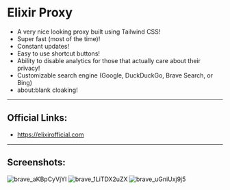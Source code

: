 # Elixir Proxy

- A very nice looking proxy built using Tailwind CSS!
- Super fast (most of the time)!
- Constant updates!
- Easy to use shortcut buttons!
- Ability to disable analytics for those that actually care about their privacy!
- Customizable search engine (Google, DuckDuckGo, Brave Search, or Bing)
- about:blank cloaking!

---

## Official Links:
- https://elixirofficial.com

---

## Screenshots:
![brave_aKBpCyVjYI](https://user-images.githubusercontent.com/72959444/203647512-a582b7ba-bee0-4134-96c1-fe4c11e76395.png)
![brave_1LiTDX2uZX](https://user-images.githubusercontent.com/72959444/203647517-28d94f3b-3adc-44ea-a5ec-4141505d5f90.png)
![brave_uGniUxj9j5](https://user-images.githubusercontent.com/72959444/203647519-d4d0e6ad-ad16-4a27-b4f8-43754f1ca8eb.png)
